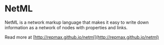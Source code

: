 # NetML

NetML is a network markup language that makes it easy to write down information as a network of nodes with properties and links.

Read more at [http://repmax.github.io/netml](http://repmax.github.io/netml)